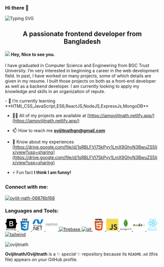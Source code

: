### Hi there 👋
![Typing SVG](https://readme-typing-svg.herokuapp.com?font=Architects+Daughter&color=000000&size=30&lines=Hey!+It's+Ovijit+Nath.+👋;I'm+a+Front+End+Developer;Also+A+Web+Developer.+;And+A+MERN+Developer.)
<h2 align="center">A passionate frontend developer from Bangladesh</h2>
<h4><img src="https://emojis.slackmojis.com/emojis/images/1531849430/4246/blob-sunglasses.gif?1531849430" width="30"/> Hey, Nice to see you.</h4>
<p>I have graduated in Computer Science and Engineering from BGC Trust University. I’m very interested in beginning a career in the web development field. In past, I have worked on many projects, some of which details are given in my resume. I built those projects on both as a front-end developer as well as a backend developer. I am currently looking to apply my knowledge and skills in an organization of repute.</p>
- 🌱 I’m currently learning **HTML,CSS,JavaScript,ES6,ReactJS,NodeJS,ExpressJs,MongoDB**

- 👨‍💻 All of my projects are available at [https://iamovijitnath.netlify.app/](https://iamovijitnath.netlify.app/)

- 📫 How to reach me **ovijitnathgn@gmail.com**

- 📄 Know about my experiences [https://drive.google.com/file/d/1sRBLFVI75kPyy1LmX9GhyN3BwuZS5Ijx/view?usp=sharing](https://drive.google.com/file/d/1sRBLFVI75kPyy1LmX9GhyN3BwuZS5Ijx/view?usp=sharing)

- ⚡ Fun fact **I think I am funny!**

<h3 align="left">Connect with me:</h3>
<p align="left">
<a href="https://linkedin.com/in/ovijit-nath-06876b168" target="blank"><img align="center" src="https://raw.githubusercontent.com/rahuldkjain/github-profile-readme-generator/master/src/images/icons/Social/linked-in-alt.svg" alt="ovijit-nath-06876b168" height="30" width="40" /></a>
</p>

<h3 align="left">Languages and Tools:</h3>
<p align="left"> <a href="https://getbootstrap.com" target="_blank" rel="noreferrer"> <img src="https://raw.githubusercontent.com/devicons/devicon/master/icons/bootstrap/bootstrap-plain-wordmark.svg" alt="bootstrap" width="40" height="40"/> </a> <a href="https://www.w3schools.com/css/" target="_blank" rel="noreferrer"> <img src="https://raw.githubusercontent.com/devicons/devicon/master/icons/css3/css3-original-wordmark.svg" alt="css3" width="40" height="40"/> </a> <a href="https://dotnet.microsoft.com/" target="_blank" rel="noreferrer"> <img src="https://raw.githubusercontent.com/devicons/devicon/master/icons/dot-net/dot-net-original-wordmark.svg" alt="dotnet" width="40" height="40"/> </a> <a href="https://expressjs.com" target="_blank" rel="noreferrer"> <img src="https://raw.githubusercontent.com/devicons/devicon/master/icons/express/express-original-wordmark.svg" alt="express" width="40" height="40"/> </a> <a href="https://firebase.google.com/" target="_blank" rel="noreferrer"> <img src="https://www.vectorlogo.zone/logos/firebase/firebase-icon.svg" alt="firebase" width="40" height="40"/> </a> <a href="https://git-scm.com/" target="_blank" rel="noreferrer"> <img src="https://www.vectorlogo.zone/logos/git-scm/git-scm-icon.svg" alt="git" width="40" height="40"/> </a> <a href="https://www.w3.org/html/" target="_blank" rel="noreferrer"> <img src="https://raw.githubusercontent.com/devicons/devicon/master/icons/html5/html5-original-wordmark.svg" alt="html5" width="40" height="40"/> </a> <a href="https://developer.mozilla.org/en-US/docs/Web/JavaScript" target="_blank" rel="noreferrer"> <img src="https://raw.githubusercontent.com/devicons/devicon/master/icons/javascript/javascript-original.svg" alt="javascript" width="40" height="40"/> </a> <a href="https://www.mongodb.com/" target="_blank" rel="noreferrer"> <img src="https://raw.githubusercontent.com/devicons/devicon/master/icons/mongodb/mongodb-original-wordmark.svg" alt="mongodb" width="40" height="40"/> </a> <a href="https://nodejs.org" target="_blank" rel="noreferrer"> <img src="https://raw.githubusercontent.com/devicons/devicon/master/icons/nodejs/nodejs-original-wordmark.svg" alt="nodejs" width="40" height="40"/> </a> <a href="https://reactjs.org/" target="_blank" rel="noreferrer"> <img src="https://raw.githubusercontent.com/devicons/devicon/master/icons/react/react-original-wordmark.svg" alt="react" width="40" height="40"/> </a> <a href="https://tailwindcss.com/" target="_blank" rel="noreferrer"> <img src="https://www.vectorlogo.zone/logos/tailwindcss/tailwindcss-icon.svg" alt="tailwind" width="40" height="40"/> </a> </p>

<p><img align="center" src="https://github-readme-stats.vercel.app/api/top-langs?username=ovijitnath&show_icons=true&locale=en&layout=compact" alt="ovijitnath" /></p>

**Ovijitnath/Ovijitnath** is a ✨ _special_ ✨ repository because its `README.md` (this file) appears on your GitHub profile.


